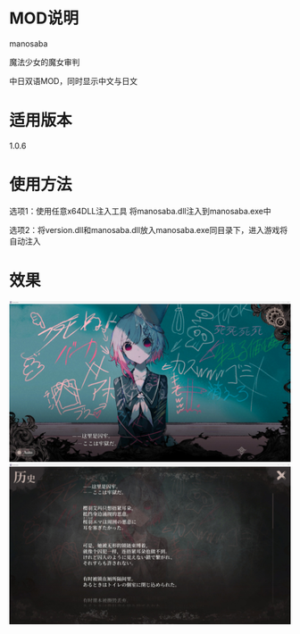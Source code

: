 # MOD说明
manosaba

魔法少女的魔女审判

中日双语MOD，同时显示中文与日文

# 适用版本

1.0.6

# 使用方法
选项1：使用任意x64DLL注入工具 将manosaba.dll注入到manosaba.exe中

选项2：将version.dll和manosaba.dll放入manosaba.exe同目录下，进入游戏将自动注入

# 效果
![效果](https://raw.githubusercontent.com/Timess/manosaba-MultiLocalize-Patch/refs/heads/main/Screenshot%202025-08-14%20194148.jpg)
![效果](https://raw.githubusercontent.com/Timess/manosaba-MultiLocalize-Patch/refs/heads/main/Screenshot%202025-08-14%20194217.jpg)

